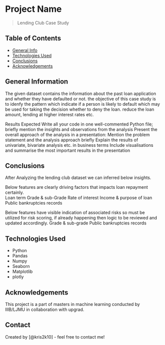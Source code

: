 # Project Name
> Lending Club Case Study


## Table of Contents
* [General Info](#general-information)
* [Technologies Used](#technologies-used)
* [Conclusions](#conclusions)
* [Acknowledgements](#acknowledgements)

<!-- You can include any other section that is pertinent to your problem -->

## General Information
The given dataset contains the information about the past loan application and whether they have defaulted or not. the objective of this case study is to idenfy the pattern which indicate if a person is likely to default which may be used for taking the decision whether to deny the loan. reduce the loan amount, lending at higher interest rates etc.

Results Expected Write all your code in one well-commented Python file; briefly mention the insights and observations from the analysis Present the overall approach of the analysis in a presentation:
Mention the problem statement and the analysis approach briefly
Explain the results of univariate, bivariate analysis etc. in business terms
Include visualisations and summarise the most important results in the presentation

<!-- You don't have to answer all the questions - just the ones relevant to your project. -->

## Conclusions
After Analyzing the lending club dataset we can inferred below insights. 

Below features are clearly driving factors that impacts loan repayment certainly.  
Loan term
Grade & sub-Grade
Rate of interest
Income & purpose of loan
Public bankruptcies records
 
Below features have visible indication of associated risks so must be utilized for risk scoring, if already happening then logic to be reviewed and updated accordingly. 
Grade & sub-grade
Public bankruptcies records


## Technologies Used
- Python
- Pandas
- Numpy
- Seaborn
- Matplotlib 
- plotly


## Acknowledgements
This project is a part of masters in machine learning conducted by IIIB/LJMU in collaboration with upgrad. 


## Contact
Created by [@kris2k10] - feel free to contact me!



